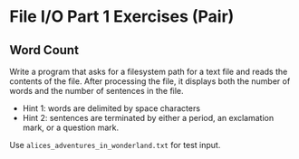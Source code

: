 # File I/O Part 1 Exercises (Pair)

## Word Count

Write a program that asks for a filesystem path for a text file and reads the contents of the file. After processing the file, it displays both the number of words and the number of sentences in the file.

* Hint 1: words are delimited by space characters
* Hint 2: sentences are terminated by either a period, an exclamation mark, or a question mark.

Use `alices_adventures_in_wonderland.txt` for test input.